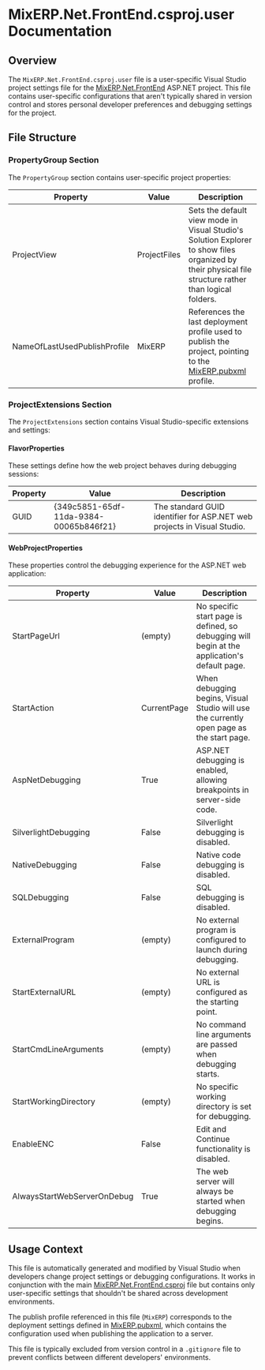 # MixERP.Net.FrontEnd.csproj.user Documentation

## Overview

The `MixERP.Net.FrontEnd.csproj.user` file is a user-specific Visual Studio project settings file for the [MixERP.Net.FrontEnd](MixERP.Net.FrontEnd.csproj.md) ASP.NET project. This file contains user-specific configurations that aren't typically shared in version control and stores personal developer preferences and debugging settings for the project.

## File Structure

### PropertyGroup Section

The `PropertyGroup` section contains user-specific project properties:

| Property | Value | Description |
|----------|-------|-------------|
| ProjectView | ProjectFiles | Sets the default view mode in Visual Studio's Solution Explorer to show files organized by their physical file structure rather than logical folders. |
| NameOfLastUsedPublishProfile | MixERP | References the last deployment profile used to publish the project, pointing to the [MixERP.pubxml](Properties/PublishProfiles/MixERP.pubxml.md) profile. |

### ProjectExtensions Section

The `ProjectExtensions` section contains Visual Studio-specific extensions and settings:

#### FlavorProperties

These settings define how the web project behaves during debugging sessions:

| Property | Value | Description |
|----------|-------|-------------|
| GUID | {349c5851-65df-11da-9384-00065b846f21} | The standard GUID identifier for ASP.NET web projects in Visual Studio. |

#### WebProjectProperties

These properties control the debugging experience for the ASP.NET web application:

| Property | Value | Description |
|----------|-------|-------------|
| StartPageUrl | (empty) | No specific start page is defined, so debugging will begin at the application's default page. |
| StartAction | CurrentPage | When debugging begins, Visual Studio will use the currently open page as the start page. |
| AspNetDebugging | True | ASP.NET debugging is enabled, allowing breakpoints in server-side code. |
| SilverlightDebugging | False | Silverlight debugging is disabled. |
| NativeDebugging | False | Native code debugging is disabled. |
| SQLDebugging | False | SQL debugging is disabled. |
| ExternalProgram | (empty) | No external program is configured to launch during debugging. |
| StartExternalURL | (empty) | No external URL is configured as the starting point. |
| StartCmdLineArguments | (empty) | No command line arguments are passed when debugging starts. |
| StartWorkingDirectory | (empty) | No specific working directory is set for debugging. |
| EnableENC | False | Edit and Continue functionality is disabled. |
| AlwaysStartWebServerOnDebug | True | The web server will always be started when debugging begins. |

## Usage Context

This file is automatically generated and modified by Visual Studio when developers change project settings or debugging configurations. It works in conjunction with the main [MixERP.Net.FrontEnd.csproj](MixERP.Net.FrontEnd.csproj.md) file but contains only user-specific settings that shouldn't be shared across development environments.

The publish profile referenced in this file (`MixERP`) corresponds to the deployment settings defined in [MixERP.pubxml](Properties/PublishProfiles/MixERP.pubxml.md), which contains the configuration used when publishing the application to a server.

This file is typically excluded from version control in a `.gitignore` file to prevent conflicts between different developers' environments.